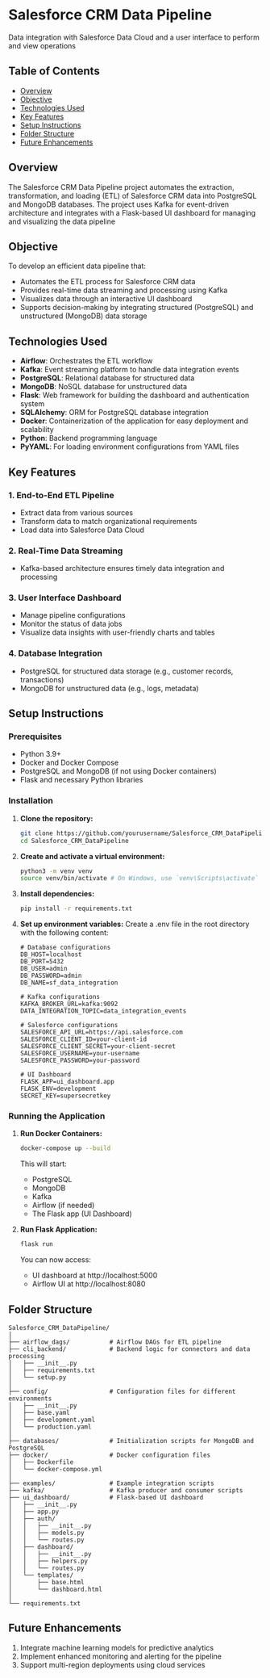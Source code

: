 # Salesforce CRM Data Pipeline

Data integration with Salesforce Data Cloud and a user interface to perform and view operations

## Table of Contents
- [Overview](#overview)
- [Objective](#objective)
- [Technologies Used](#technologies-used)
- [Key Features](#key-features)
- [Setup Instructions](#setup-instructions)
- [Folder Structure](#folder-structure)
- [Future Enhancements](#future-enhancements)

## Overview

The Salesforce CRM Data Pipeline project automates the extraction, transformation, and loading (ETL) of Salesforce CRM data into PostgreSQL and MongoDB databases. The project uses Kafka for event-driven architecture and integrates with a Flask-based UI dashboard for managing and visualizing the data pipeline

## Objective

To develop an efficient data pipeline that:
- Automates the ETL process for Salesforce CRM data
- Provides real-time data streaming and processing using Kafka
- Visualizes data through an interactive UI dashboard
- Supports decision-making by integrating structured (PostgreSQL) and unstructured (MongoDB) data storage

## Technologies Used
- **Airflow**: Orchestrates the ETL workflow
- **Kafka**: Event streaming platform to handle data integration events
- **PostgreSQL**: Relational database for structured data
- **MongoDB**: NoSQL database for unstructured data
- **Flask**: Web framework for building the dashboard and authentication system
- **SQLAlchemy**: ORM for PostgreSQL database integration
- **Docker**: Containerization of the application for easy deployment and scalability
- **Python**: Backend programming language
- **PyYAML**: For loading environment configurations from YAML files

## Key Features

### 1. End-to-End ETL Pipeline
- Extract data from various sources
- Transform data to match organizational requirements
- Load data into Salesforce Data Cloud

### 2. Real-Time Data Streaming
- Kafka-based architecture ensures timely data integration and processing

### 3. User Interface Dashboard
- Manage pipeline configurations
- Monitor the status of data jobs
- Visualize data insights with user-friendly charts and tables

### 4. Database Integration
- PostgreSQL for structured data storage (e.g., customer records, transactions)
- MongoDB for unstructured data (e.g., logs, metadata)

## Setup Instructions

### Prerequisites
- Python 3.9+
- Docker and Docker Compose
- PostgreSQL and MongoDB (if not using Docker containers)
- Flask and necessary Python libraries

### Installation

1. **Clone the repository:**
    ```bash
    git clone https://github.com/yourusername/Salesforce_CRM_DataPipeline.git
    cd Salesforce_CRM_DataPipeline
    ```

2. **Create and activate a virtual environment:**
    ```bash
    python3 -m venv venv
    source venv/bin/activate # On Windows, use `venv\Scripts\activate`
    ```

3. **Install dependencies:**
    ```bash
    pip install -r requirements.txt
    ```

4. **Set up environment variables:**
    Create a .env file in the root directory with the following content:
    ```dotenv
    # Database configurations
    DB_HOST=localhost
    DB_PORT=5432
    DB_USER=admin
    DB_PASSWORD=admin
    DB_NAME=sf_data_integration

    # Kafka configurations
    KAFKA_BROKER_URL=kafka:9092
    DATA_INTEGRATION_TOPIC=data_integration_events

    # Salesforce configurations
    SALESFORCE_API_URL=https://api.salesforce.com
    SALESFORCE_CLIENT_ID=your-client-id
    SALESFORCE_CLIENT_SECRET=your-client-secret
    SALESFORCE_USERNAME=your-username
    SALESFORCE_PASSWORD=your-password

    # UI Dashboard
    FLASK_APP=ui_dashboard.app
    FLASK_ENV=development
    SECRET_KEY=supersecretkey
    ```

### Running the Application

1. **Run Docker Containers:**
    ```bash
    docker-compose up --build
    ```
    This will start:
    - PostgreSQL
    - MongoDB
    - Kafka
    - Airflow (if needed)
    - The Flask app (UI Dashboard)

2. **Run Flask Application:**
    ```bash
    flask run
    ```
    You can now access:
    - UI dashboard at http://localhost:5000
    - Airflow UI at http://localhost:8080

## Folder Structure
```plaintext
Salesforce_CRM_DataPipeline/
│
├── airflow_dags/           # Airflow DAGs for ETL pipeline
├── cli_backend/            # Backend logic for connectors and data processing
│   ├── __init__.py
│   ├── requirements.txt
│   └── setup.py
│
├── config/                 # Configuration files for different environments
│   ├── __init__.py
│   ├── base.yaml
│   ├── development.yaml
│   └── production.yaml
│
├── databases/              # Initialization scripts for MongoDB and PostgreSQL
├── docker/                 # Docker configuration files
│   ├── Dockerfile
│   └── docker-compose.yml
│
├── examples/               # Example integration scripts
├── kafka/                  # Kafka producer and consumer scripts
├── ui_dashboard/           # Flask-based UI dashboard
│   ├── __init__.py
│   ├── app.py
│   ├── auth/
│   │   ├── __init__.py
│   │   ├── models.py
│   │   └── routes.py
│   ├── dashboard/
│   │   ├── __init__.py
│   │   ├── helpers.py
│   │   └── routes.py
│   └── templates/
│       ├── base.html
│       └── dashboard.html
│
└── requirements.txt
```

## Future Enhancements
1. Integrate machine learning models for predictive analytics
2. Implement enhanced monitoring and alerting for the pipeline
3. Support multi-region deployments using cloud services
